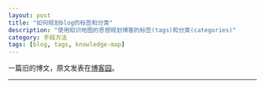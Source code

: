 ```yaml
---
layout: post
title: "如何规划blog的标签和分类"
description: "使用知识地图的思想规划博客的标签(tags)和分类(categories)"
category: 手段方法
tags: [blog, tags, knowledge-map]
---
```


一篇旧的博文，原文发表在[博客园](http://www.cnblogs.com/holbrook/archive/2012/11/05/2755268.html)。


---